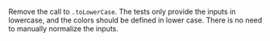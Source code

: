 Remove the call to `.toLowerCase`. The tests only provide the inputs in
lowercase, and the colors should be defined in lower case. There is no need to
manually normalize the inputs.